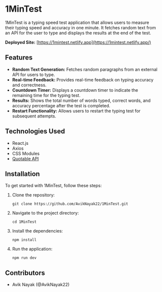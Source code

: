 # 1MinTest

1MinTest is a typing speed test application that allows users to measure their typing speed and accuracy in one minute. It fetches random text from an API for the user to type and displays the results at the end of the test.

**Deployed Site:** [https://1mintest.netlify.app](https://1mintest.netlify.app/)

## Features

- **Random Text Generation:** Fetches random paragraphs from an external API for users to type.
- **Real-time Feedback:** Provides real-time feedback on typing accuracy and correctness.
- **Countdown Timer:** Displays a countdown timer to indicate the remaining time for the typing test.
- **Results:** Shows the total number of words typed, correct words, and accuracy percentage after the test is completed.
- **Restart Functionality:** Allows users to restart the typing test for subsequent attempts.

## Technologies Used
- React.js
- Axios
- CSS Modules
- [Quotable API](https://github.com/lukePeavey/quotable)

## Installation

To get started with 1MinTest, follow these steps:

1. Clone the repository:

   ```
   git clone https://github.com/AvikNayak22/1MinTest.git
   ```
2. Navigate to the project directory:
   ```
   cd 1MinTest
   ```
3. Install the dependencies:
   ```
   npm install
   ```
4. Run the application:
   ```
   npm run dev
   ```
   
## Contributors
   - Avik Nayak (@AvikNayak22)
